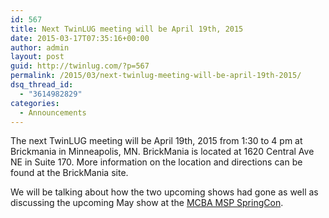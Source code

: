 ```yaml
---
id: 567
title: Next TwinLUG meeting will be April 19th, 2015
date: 2015-03-17T07:35:16+00:00
author: admin
layout: post
guid: http://twinlug.com/?p=567
permalink: /2015/03/next-twinlug-meeting-will-be-april-19th-2015/
dsq_thread_id:
  - "3614982829"
categories:
  - Announcements
---
```

The next TwinLUG meeting will be April 19th, 2015 from 1:30 to 4 pm at Brickmania in Minneapolis, MN. BrickMania is located at 1620 Central Ave NE in Suite 170. More information on the location and directions can be found at the BrickMania site.

We will be talking about how the two upcoming shows had gone as well as discussing the upcoming May show at the  <a href="http://midwestcomicbook.com/" target="_blank">MCBA MSP SpringCon</a>.